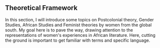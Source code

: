 ## Theoretical Framework

In this section, I will introduce some topics on Postcolonial theory, Gender Studies, African Studies and Feminist theories by women from the global south. My goal here is to pave the way, drawing attention to the representations of women's experiences in African literature. Here, cutting the ground is important to get familiar with terms and specific language. 

